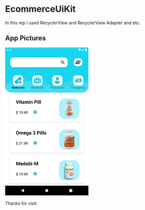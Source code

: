 # EcommerceUiKit
In this rep i used RecyclerView and RecyclerView Adapter and etc.

## App Pictures

![alt text](https://raw.githubusercontent.com/cemilakan/RecyclAndCardUiExample/master/images/Screenshot_1570008563.png)

Thanks for visit.
